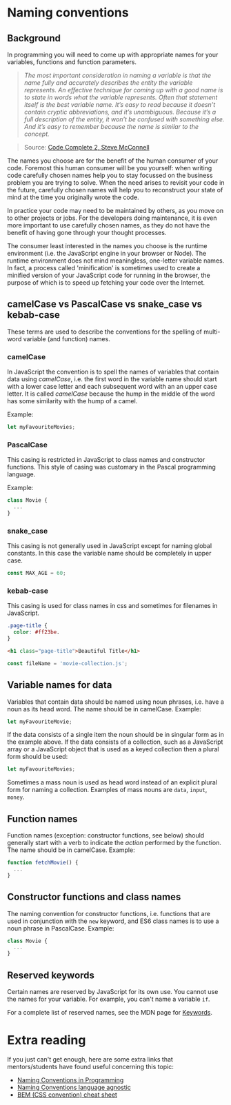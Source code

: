 # Naming conventions

## Background

In programming you will need to come up with appropriate names for your variables, functions and function parameters.

> _The most important consideration in naming a variable is that the name fully and accurately describes the entity the variable represents. An effective technique for coming up with a good name is to state in words what the variable represents. Often that statement itself is the best variable name. It’s easy to read because it doesn’t contain cryptic abbreviations, and it’s unambiguous. Because it’s a full description of the
entity, it won’t be confused with something else. And it’s easy to remember because the name is similar to the concept._

> Source: [Code Complete 2, Steve McConnell](https://www.amazon.de/Code-Complete-Practical-Construction-Costruction/dp/0735619670)

The names you choose are for the benefit of the human consumer of your code. Foremost this human consumer will be you yourself: when writing code carefully chosen names help you to stay focussed on the business problem you are trying to solve. When the need arises to revisit your code in the future, carefully chosen names will help you to reconstruct your state of mind at the time you originally wrote the code.

In practice your code may need to be maintained by others, as you move on to other projects or jobs. For the developers doing maintenance, it is even more important to use carefully chosen names, as they do not have the benefit of having gone through your thought processes.

The consumer least interested in the names you choose is the runtime environment (i.e. the JavaScript engine in your browser or Node). The runtime environment does not mind meaningless, one-letter variable names. In fact, a process called 'minification' is sometimes used to create a minified version of your JavaScript code for running in the browser, the purpose of which is to speed up fetching your code over the Internet.

## camelCase vs PascalCase vs snake_case vs kebab-case

These terms are used to describe the conventions for the spelling of multi-word variable (and function) names.

### camelCase

In JavaScript the convention is to spell the names of variables that contain data using _camelCase_, i.e. the first word in the variable name should start with a lower case letter and each subsequent word with an an upper case letter. It is called _camelCase_ because the hump in the middle of the word has some similarity with the hump of a camel.

Example:

```js
let myFavouriteMovies;
```

### PascalCase

This casing is restricted in JavaScript to class names and constructor functions. This style of casing was customary in the Pascal programming language. 

Example:

```js
class Movie {
  ...
}
```

### snake_case

This casing is not generally used in JavaScript except for naming global constants. In this case the variable name should be completely in upper case.

```js
const MAX_AGE = 60;
```

### kebab-case

This casing is used for class names in css and sometimes for filenames in JavaScript.



```css
.page-title { 
  color: #ff23be.
}
```

```html
<h1 class="page-title">Beautiful Title</h1>
```

```js
const fileName = 'movie-collection.js';
```


## Variable names for data

Variables that contain data should be named using noun phrases, i.e. have a noun as its head word. The name should be in camelCase. Example:

```js
let myFavouriteMovie;
```

If the data consists of a single item the noun should be in singular form as in the example above. If the data consists of a collection, such as a JavaScript array or a JavaScript object that is used as a keyed collection then a plural form should be used:

```js
let myFavouriteMovies;
```

Sometimes a mass noun is used as head word instead of an explicit plural form for naming a collection. Examples of mass nouns are `data`, `input`, `money`.

## Function names

Function names (exception: constructor functions, see below) should generally start with a verb to indicate the _action_ performed by the function. The name should be in camelCase. Example:

```js
function fetchMovie() {
  ...
}
```

## Constructor functions and class names

The naming convention for constructor functions, i.e. functions that are used in conjunction with the `new` keyword, and ES6 class names is to use a noun phrase in PascalCase. Example:

```js
class Movie {
  ...
}
```

## Reserved keywords

Certain names are reserved by JavaScript for its own use. You cannot use the names for your variable. For example, you can't name a variable `if`. 

For a complete list of reserved names, see the MDN page for [Keywords](https://developer.mozilla.org/en-US/docs/Web/JavaScript/Reference/Lexical_grammar#Keywords). 

# Extra reading
If you just can't get enough, here are some extra links that mentors/students have found useful concerning this topic:
- [Naming Conventions in Programming](https://blog.jsecademy.com/naming-conventions-in-programming/)
- [Naming Conventions language agnostic](https://github.com/kettanaito/naming-cheatsheet)
- [BEM (CSS convention) cheat sheet](https://9elements.com/bem-cheat-sheet/)